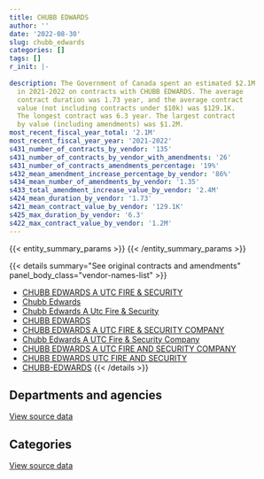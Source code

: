 ```yaml
---
title: CHUBB EDWARDS
author: ''
date: '2022-08-30'
slug: chubb_edwards
categories: []
tags: []
r_init: |-
  
description: The Government of Canada spent an estimated $2.1M
  in 2021-2022 on contracts with CHUBB EDWARDS. The average
  contract duration was 1.73 year, and the average contract
  value (not including contracts under $10k) was $129.1K.
  The longest contract was 6.3 year. The largest contract
  by value (including amendments) was $1.2M.
most_recent_fiscal_year_total: '2.1M'
most_recent_fiscal_year_year: '2021-2022'
s431_number_of_contracts_by_vendor: '135'
s431_number_of_contracts_by_vendor_with_amendments: '26'
s431_number_of_contracts_amendments_percentage: '19%'
s432_mean_amendment_increase_percentage_by_vendor: '86%'
s434_mean_number_of_amendments_by_vendor: '1.35'
s433_total_amendment_increase_value_by_vendor: '2.4M'
s424_mean_duration_by_vendor: '1.73'
s421_mean_contract_value_by_vendor: '129.1K'
s425_max_duration_by_vendor: '6.3'
s422_max_contract_value_by_vendor: '1.2M'
---
```


<script src="/rmarkdown-libs/htmlwidgets/htmlwidgets.js"></script>
<link href="/rmarkdown-libs/datatables-css/datatables-crosstalk.css" rel="stylesheet" />
<script src="/rmarkdown-libs/datatables-binding/datatables.js"></script>
<script src="/rmarkdown-libs/jquery/jquery-3.6.0.min.js"></script>
<link href="/rmarkdown-libs/dt-core-bootstrap/css/dataTables.bootstrap.min.css" rel="stylesheet" />
<link href="/rmarkdown-libs/dt-core-bootstrap/css/dataTables.bootstrap.extra.css" rel="stylesheet" />
<script src="/rmarkdown-libs/dt-core-bootstrap/js/jquery.dataTables.min.js"></script>
<script src="/rmarkdown-libs/dt-core-bootstrap/js/dataTables.bootstrap.min.js"></script>
<link href="/rmarkdown-libs/crosstalk/css/crosstalk.min.css" rel="stylesheet" />
<script src="/rmarkdown-libs/crosstalk/js/crosstalk.min.js"></script>
<script src="/rmarkdown-libs/htmlwidgets/htmlwidgets.js"></script>
<link href="/rmarkdown-libs/datatables-css/datatables-crosstalk.css" rel="stylesheet" />
<script src="/rmarkdown-libs/datatables-binding/datatables.js"></script>
<script src="/rmarkdown-libs/jquery/jquery-3.6.0.min.js"></script>
<link href="/rmarkdown-libs/dt-core-bootstrap/css/dataTables.bootstrap.min.css" rel="stylesheet" />
<link href="/rmarkdown-libs/dt-core-bootstrap/css/dataTables.bootstrap.extra.css" rel="stylesheet" />
<script src="/rmarkdown-libs/dt-core-bootstrap/js/jquery.dataTables.min.js"></script>
<script src="/rmarkdown-libs/dt-core-bootstrap/js/dataTables.bootstrap.min.js"></script>
<link href="/rmarkdown-libs/crosstalk/css/crosstalk.min.css" rel="stylesheet" />
<script src="/rmarkdown-libs/crosstalk/js/crosstalk.min.js"></script>

{{< entity_summary_params >}}
{{< /entity_summary_params >}}

{{< details summary="See original contracts and amendments" panel_body_class="vendor-names-list" >}}
- [CHUBB EDWARDS A UTC FIRE & SECURITY](https://search.open.canada.ca/en/ct/?sort=contract_value_f%20desc&page=1&search_text=%22CHUBB%20EDWARDS%20A%20UTC%20FIRE%20%26%20SECURITY%22)
- [Chubb Edwards](https://search.open.canada.ca/en/ct/?sort=contract_value_f%20desc&page=1&search_text=%22Chubb%20Edwards%22)
- [Chubb Edwards A Utc Fire & Security](https://search.open.canada.ca/en/ct/?sort=contract_value_f%20desc&page=1&search_text=%22Chubb%20Edwards%20A%20Utc%20Fire%20%26%20Security%22)
- [CHUBB EDWARDS](https://search.open.canada.ca/en/ct/?sort=contract_value_f%20desc&page=1&search_text=%22CHUBB%20EDWARDS%22)
- [CHUBB EDWARDS A UTC FIRE & SECURITY COMPANY](https://search.open.canada.ca/en/ct/?sort=contract_value_f%20desc&page=1&search_text=%22CHUBB%20EDWARDS%20A%20UTC%20FIRE%20%26%20SECURITY%20COMPANY%22)
- [Chubb Edwards A UTC Fire & Security Company](https://search.open.canada.ca/en/ct/?sort=contract_value_f%20desc&page=1&search_text=%22Chubb%20Edwards%20A%20UTC%20Fire%20%26%20Security%20Company%22)
- [CHUBB EDWARDS A UTC FIRE AND SECURITY COMPANY](https://search.open.canada.ca/en/ct/?sort=contract_value_f%20desc&page=1&search_text=%22CHUBB%20EDWARDS%20A%20UTC%20FIRE%20AND%20SECURITY%20COMPANY%22)
- [CHUBB EDWARDS UTC FIRE AND SECURITY](https://search.open.canada.ca/en/ct/?sort=contract_value_f%20desc&page=1&search_text=%22CHUBB%20EDWARDS%20UTC%20FIRE%20AND%20SECURITY%22)
- [CHUBB-EDWARDS](https://search.open.canada.ca/en/ct/?sort=contract_value_f%20desc&page=1&search_text=%22CHUBB-EDWARDS%22)
{{< /details >}}

## Departments and agencies

<div id="htmlwidget-1" style="width:100%;height:auto;" class="datatables html-widget"></div>
<script type="application/json" data-for="htmlwidget-1">{"x":{"style":"bootstrap","filter":"none","vertical":false,"data":[["<a href=\"/departments/aafc-aac/\">Agriculture and Agri-Food Canada<\/a>","<a href=\"/departments/cbsa-asfc/\">Canada Border Services Agency<\/a>","<a href=\"/departments/cnsc-ccsn/\">Canadian Nuclear Safety Commission<\/a>","<a href=\"/departments/cra-arc/\">Canada Revenue Agency<\/a>","<a href=\"/departments/csa-asc/\">Canadian Space Agency<\/a>","<a href=\"/departments/csc-scc/\">Correctional Service of Canada<\/a>","<a href=\"/departments/dfatd-maecd/\">Global Affairs Canada<\/a>","<a href=\"/departments/dnd-mdn/\">National Defence<\/a>","<a href=\"/departments/ec/\">Environment and Climate Change Canada<\/a>","<a href=\"/departments/esdc-edsc/\">Employment and Social Development Canada<\/a>","<a href=\"/departments/hc-sc/\">Health Canada<\/a>","<a href=\"/departments/jus/\">Department of Justice Canada<\/a>","<a href=\"/departments/nrcan-rncan/\">Natural Resources Canada<\/a>","<a href=\"/departments/pc/\">Parks Canada<\/a>","<a href=\"/departments/pch/\">Canadian Heritage<\/a>","<a href=\"/departments/phac-aspc/\">Public Health Agency of Canada<\/a>","<a href=\"/departments/ps-sp/\">Public Safety Canada<\/a>","<a href=\"/departments/pwgsc-tpsgc/\">Public Services and Procurement Canada<\/a>"],[null,12126.82,155279.94,144444.91,45632.54,48424.21,39741.6,null,51793.35,35065.5,13612.4,11101.98,21106.06,82061.7,51811.76,53138.4,33444.9,1265129.3],[24889.7,5197.21,46967.99,144634.33,12586.23,191432,23730,106715.71,12075,null,61524.69,837.93,null,11343.81,134119.66,111062.23,3289.65,1399229.55],[24210.6,null,null,20836.71,7496.72,null,null,4050.03,13731.19,null,60254.49,4377.53,null,null,147977.65,70858.98,14294.29,1616608.75],[null,null,null,10848,null,null,null,27001.8,6714.31,13722.06,111237.83,6195.32,null,null,133753.21,70858.98,null,1740683.65]],"container":"<table class=\"table table-striped table-hover row-border order-column display\">\n  <thead>\n    <tr>\n      <th>Department<\/th>\n      <th>2018-2019<\/th>\n      <th>2019-2020<\/th>\n      <th>2020-2021<\/th>\n      <th>2021-2022<\/th>\n    <\/tr>\n  <\/thead>\n<\/table>","options":{"order":[[4,"desc"]],"pageLength":10,"autoWidth":true,"columnDefs":[{"targets":1,"render":"function(data, type, row, meta) {\n    return type !== 'display' ? data : DTWidget.formatCurrency(data, \"$\", 2, 3, \",\", \".\", true, null);\n  }"},{"targets":2,"render":"function(data, type, row, meta) {\n    return type !== 'display' ? data : DTWidget.formatCurrency(data, \"$\", 2, 3, \",\", \".\", true, null);\n  }"},{"targets":3,"render":"function(data, type, row, meta) {\n    return type !== 'display' ? data : DTWidget.formatCurrency(data, \"$\", 2, 3, \",\", \".\", true, null);\n  }"},{"targets":4,"render":"function(data, type, row, meta) {\n    return type !== 'display' ? data : DTWidget.formatCurrency(data, \"$\", 2, 3, \",\", \".\", true, null);\n  }"},{"width":"16%","targets":[1,2,3,4]},{"className":"dt-right","targets":[1,2,3,4]}],"orderClasses":false}},"evals":["options.columnDefs.0.render","options.columnDefs.1.render","options.columnDefs.2.render","options.columnDefs.3.render"],"jsHooks":[]}</script>
<p class="text-right">
<a href="https://github.com/GoC-Spending/contracts-data/tree/main/data/out/vendors/chubb_edwards/summary_by_fiscal_year_by_department.csv" class="source-data-link btn btn-link">View source data</a>
</p>

## Categories

<div id="htmlwidget-2" style="width:100%;height:auto;" class="datatables html-widget"></div>
<script type="application/json" data-for="htmlwidget-2">{"x":{"style":"bootstrap","filter":"none","vertical":false,"data":[["<a href=\"/categories/facilities_and_construction/\">Facilities and construction<\/a>","<a href=\"/categories/professional_services/\">Professional services<\/a>","<a href=\"/categories/information_technology/\">Information technology<\/a>","<a href=\"/categories/industrial_products_and_services/\">Industrial products and services<\/a>","<a href=\"/categories/security_and_protection/\">Security and protection<\/a>","<a href=\"/categories/human_capital/\">Human capital<\/a>"],[74770.34,195791.88,49018.04,269985.09,1468324.41,6025.59],[128338.06,237678.9,5197.21,402673.29,1510270.43,5477.81],[39550.06,null,null,439526.95,1505619.94,null],[128571.54,null,null,467981.76,1524461.87,null]],"container":"<table class=\"table table-striped table-hover row-border order-column display\">\n  <thead>\n    <tr>\n      <th>Category<\/th>\n      <th>2018-2019<\/th>\n      <th>2019-2020<\/th>\n      <th>2020-2021<\/th>\n      <th>2021-2022<\/th>\n    <\/tr>\n  <\/thead>\n<\/table>","options":{"order":[[4,"desc"]],"dom":"t","pageLength":30,"autoWidth":true,"columnDefs":[{"targets":1,"render":"function(data, type, row, meta) {\n    return type !== 'display' ? data : DTWidget.formatCurrency(data, \"$\", 2, 3, \",\", \".\", true, null);\n  }"},{"targets":2,"render":"function(data, type, row, meta) {\n    return type !== 'display' ? data : DTWidget.formatCurrency(data, \"$\", 2, 3, \",\", \".\", true, null);\n  }"},{"targets":3,"render":"function(data, type, row, meta) {\n    return type !== 'display' ? data : DTWidget.formatCurrency(data, \"$\", 2, 3, \",\", \".\", true, null);\n  }"},{"targets":4,"render":"function(data, type, row, meta) {\n    return type !== 'display' ? data : DTWidget.formatCurrency(data, \"$\", 2, 3, \",\", \".\", true, null);\n  }"},{"width":"16%","targets":[1,2,3,4]},{"className":"dt-right","targets":[1,2,3,4]}],"orderClasses":false,"lengthMenu":[10,25,30,50,100]}},"evals":["options.columnDefs.0.render","options.columnDefs.1.render","options.columnDefs.2.render","options.columnDefs.3.render"],"jsHooks":[]}</script>
<p class="text-right">
<a href="https://github.com/GoC-Spending/contracts-data/tree/main/data/out/vendors/chubb_edwards/summary_by_fiscal_year_by_category.csv" class="source-data-link btn btn-link">View source data</a>
</p>
